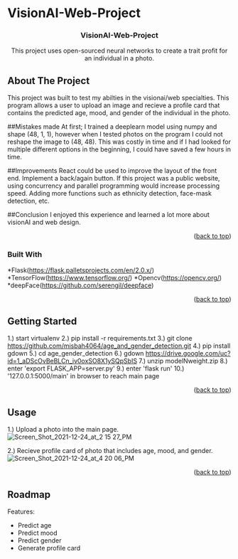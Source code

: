 # VisionAI-Web-Project

<div id="top"></div>


<h3 align="center">VisionAI-Web-Project</h3>

  <p align="center">
    This project uses open-sourced neural networks to create a trait profit for an individual in a photo. 
  
 



<!-- ABOUT THE PROJECT -->
## About The Project
This project was built to test my abilties in the visionai/web specialties. This program allows a user to upload an image and recieve a profile card that contains
the predicted age, mood, and gender of the individual in the photo.

  
##Mistakes made
At first; I trained a deeplearn model using numpy and shape (48, 1, 1), however when I tested photos on the program I could not reshape the image to (48, 48). This was costly in time and if I had looked for multiple different options in the beginning, I could have saved a few hours in time. 
  
##Improvements
React could be used to improve the layout of the front end. Implement a back/again button. If this project was a public website, using concurrency and parallel programming would increase processing speed. Adding more functions such as ethnicity detection, face-mask detection, etc.
 
##Conclusion
I enjoyed this experience and learned a lot more about visionAI and web design. 
<p align="right">(<a href="#top">back to top</a>)</p>



### Built With

*Flask(https://flask.palletsprojects.com/en/2.0.x/)
*TensorFlow(https://www.tensorflow.org/)
*Opencv(https://opencv.org/)
*deepFace(https://github.com/serengil/deepface)

<p align="right">(<a href="#top">back to top</a>)</p>



<!-- GETTING STARTED -->
## Getting Started
1.) start virtualenv
2.) pip install -r requirements.txt
3.) git clone https://github.com/misbah4064/age_and_gender_detection.git
4.) pip install gdown
5.) cd age_gender_detection
6.) gdown https://drive.google.com/uc?id=1_aDScOvBeBLCn_iv0oxSO8X1ySQpSbIS
7.) unzip modelNweight.zip
8.) enter 'export FLASK_APP=server.py'
9.) enter 'flask run'
10.) '127.0.0.1:5000/main' in browser to reach main page




<p align="right">(<a href="#top">back to top</a>)</p>



<!-- USAGE EXAMPLES -->
## Usage
1.) Upload a photo into the main page.
![Screen_Shot_2021-12-24_at_2 15 27_PM](https://user-images.githubusercontent.com/83558837/147373803-74657a03-c437-489d-80c0-b70f973848af.png)

2.) Recieve profile card of photo that includes age, mood, and gender.
![Screen_Shot_2021-12-24_at_4 20 06_PM](https://user-images.githubusercontent.com/83558837/147373797-b8bb23ca-4308-44d0-837f-e1558b20f63d.png)
<p align="right">(<a href="#top">back to top</a>)</p>



<!-- ROADMAP -->
## Roadmap

Features:
        <ul>
  <li>Predict age</li>
  <li>Predict mood</li>
  <li>Predict gender</li>
  <li>Generate profile card</li>
        </ul>









